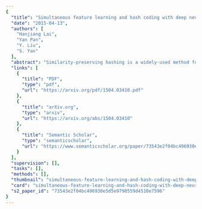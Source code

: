 ```yaml
---
{
  "title": "Simultaneous feature learning and hash coding with deep neural networks",
  "date": "2015-04-13",
  "authors": [
    "Hanjiang Lai",
    "Yan Pan",
    "Y. Liu",
    "S. Yan"
  ],
  "abstract": "Similarity-preserving hashing is a widely-used method for nearest neighbour search in large-scale image retrieval tasks. For most existing hashing methods, an image is first encoded as a vector of hand-engineering visual features, followed by another separate projection or quantization step that generates binary codes. However, such visual feature vectors may not be optimally compatible with the coding process, thus producing sub-optimal hashing codes. In this paper, we propose a deep architecture for supervised hashing, in which images are mapped into binary codes via carefully designed deep neural networks. The pipeline of the proposed deep architecture consists of three building blocks: 1) a sub-network with a stack of convolution layers to produce the effective intermediate image features; 2) a divide-and-encode module to divide the intermediate image features into multiple branches, each encoded into one hash bit; and 3) a triplet ranking loss designed to characterize that one image is more similar to the second image than to the third one. Extensive evaluations on several benchmark image datasets show that the proposed simultaneous feature learning and hash coding pipeline brings substantial improvements over other state-of-the-art supervised or unsupervised hashing methods.",
  "links": [
    {
      "title": "PDF",
      "type": "pdf",
      "url": "https://arxiv.org/pdf/1504.03410.pdf"
    },
    {
      "title": "arXiv.org",
      "type": "arxiv",
      "url": "https://arxiv.org/abs/1504.03410"
    },
    {
      "title": "Semantic Scholar",
      "type": "semanticscholar",
      "url": "https://www.semanticscholar.org/paper/73543e2f04bc496930e5d5e9790559d4510e7596"
    }
  ],
  "supervision": [],
  "tasks": [],
  "methods": [],
  "thumbnail": "simultaneous-feature-learning-and-hash-coding-with-deep-neural-networks-thumb.jpg",
  "card": "simultaneous-feature-learning-and-hash-coding-with-deep-neural-networks-card.jpg",
  "s2_paper_id": "73543e2f04bc496930e5d5e9790559d4510e7596"
}
---
```



